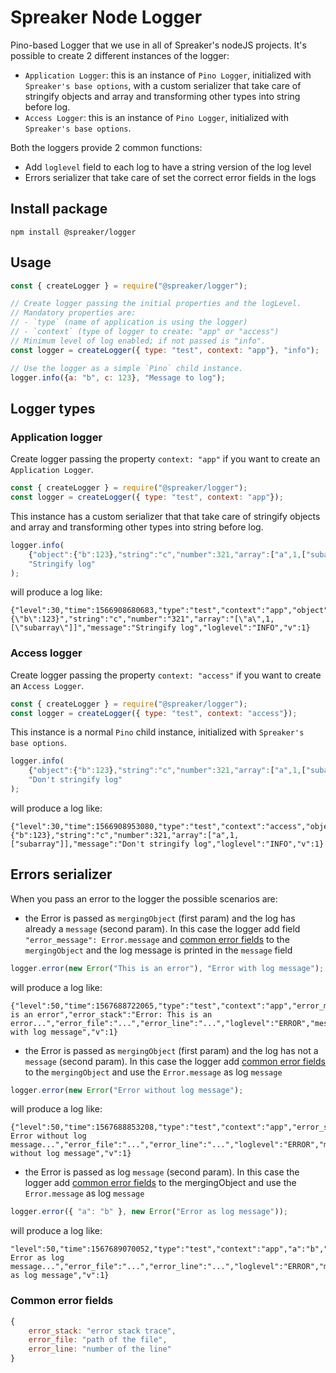 # Spreaker Node Logger

Pino-based Logger that we use in all of Spreaker's nodeJS projects. 
It's possible to create 2 different instances of the logger:

- `Application Logger`: this is an instance of `Pino Logger`, initialized with `Spreaker's base options`, with a custom serializer that take care of stringify objects and array and transforming other types into string before log.
- `Access Logger`: this is an instance of `Pino Logger`, initialized with `Spreaker's base options`.

Both the loggers provide 2 common functions:
- Add `loglevel` field to each log to have a string version of the log level
- Errors serializer that take care of set the correct error fields in the logs


## Install package

`npm install @spreaker/logger`


## Usage

```js
const { createLogger } = require("@spreaker/logger");

// Create logger passing the initial properties and the logLevel. 
// Mandatory properties are: 
// - `type` (name of application is using the logger)
// - `context` (type of logger to create: "app" or "access")
// Minimum level of log enabled; if not passed is "info".
const logger = createLogger({ type: "test", context: "app"}, "info");

// Use the logger as a simple `Pino` child instance.
logger.info({a: "b", c: 123}, "Message to log");
```

## Logger types

### Application logger
Create logger passing the property `context: "app"` if you want to create an `Application Logger`.
```js
const { createLogger } = require("@spreaker/logger");
const logger = createLogger({ type: "test", context: "app"});
```

This instance has a custom serializer that that take care of stringify objects and array and transforming other types into string before log.
```js
logger.info(
    {"object":{"b":123},"string":"c","number":321,"array":["a",1,["subarray"]]}, 
    "Stringify log"
);
```
will produce a log like:
```
{"level":30,"time":1566908680683,"type":"test","context":"app","object":"{\"b\":123}","string":"c","number":"321","array":"[\"a\",1,[\"subarray\"]]","message":"Stringify log","loglevel":"INFO","v":1}
```

### Access logger
Create logger passing the property `context: "access"` if you want to create an `Access Logger`.
```js
const { createLogger } = require("@spreaker/logger");
const logger = createLogger({ type: "test", context: "access"});
```

This instance is a normal `Pino` child instance, initialized with `Spreaker's base options`.
```js
logger.info(
    {"object":{"b":123},"string":"c","number":321,"array":["a",1,["subarray"]]}, 
    "Don't stringify log"
);
```
will produce a log like:
```
{"level":30,"time":1566908953080,"type":"test","context":"access","object":{"b":123},"string":"c","number":321,"array":["a",1,["subarray"]],"message":"Don't stringify log","loglevel":"INFO","v":1}
```

## Errors serializer
When you pass an error to the logger the possible scenarios are:

- the Error is passed as `mergingObject` (first param) and the log has already a `message` (second param). In this case the logger add field `"error_message": Error.message` and [common error fields](#common-error-fields) to the `mergingObject` and the log message is printed in the `message` field
```js
logger.error(new Error("This is an error"), "Error with log message");
```
will produce a log like:
```
{"level":50,"time":1567688722065,"type":"test","context":"app","error_message":"This is an error","error_stack":"Error: This is an error...","error_file":"...","error_line":"...","loglevel":"ERROR","message":"Error with log message","v":1}
```

- the Error is passed as `mergingObject` (first param) and the log has not a `message` (second param). In this case the logger add [common error fields](#common-error-fields) to the `mergingObject` and use the `Error.message` as log `message`
```js
logger.error(new Error("Error without log message");
```
will produce a log like:
```
{"level":50,"time":1567688853208,"type":"test","context":"app","error_stack":"Error: Error without log message...","error_file":"...","error_line":"...","loglevel":"ERROR","message":"Error without log message","v":1}
```


- the Error is passed as log `message` (second param). In this case the logger add [common error fields](#common-error-fields) to the mergingObject and use the `Error.message` as log `message`
```js
logger.error({ "a": "b" }, new Error("Error as log message"));
```
will produce a log like:
```
"level":50,"time":1567689070052,"type":"test","context":"app","a":"b","error_stack":"Error: Error as log message...","error_file":"...","error_line":"...","loglevel":"ERROR","message":"Error as log message","v":1}
```

### Common error fields
```js
{
    error_stack: "error stack trace",
    error_file: "path of the file",
    error_line: "number of the line"
}
```


